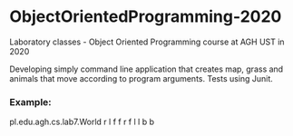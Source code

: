 # ObjectOrientedProgramming-2020
Laboratory classes - Object Oriented Programming course at AGH UST in 2020

Developing simply command line application that creates map, grass and animals that move according to program arguments.
Tests using Junit.

### Example:
pl.edu.agh.cs.lab7.World r l f f r f l l b b
 

